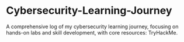 # Cybersecurity-Learning-Journey
A comprehensive log of my cybersecurity learning journey, focusing on hands-on labs and skill development, with core resources: TryHackMe.
